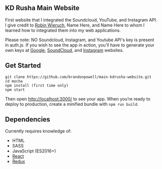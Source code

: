 ## KD Rusha Main Website


First website that I integrated the Soundcloud, YouTube, and Instagram API. I give credit to [Robin Wieruch](https://www.robinwieruch.de/the-soundcloud-client-in-react-redux/), Name Here, and Name Here to whom I learned how to integrated them into my web applications.





Please note: NO Soundcloud, Instagram, and Youtube API's key is present in auth.js. If you wish to see the app in action, you'll have to generate your own keys at [Google](https://console.developers.google.com), [SoundCloud](https://developers.soundcloud.com), and [Instagram](https://www.instagram.com/developer/) websites.


## Get Started

```
git clone https://github.com/brandonpowell/main-kdrusha-website.git
cd mocha
npm install (first time only)
npm start
```

Then open [http://localhost:3000/](http://localhost:3000/) to see your app.
When you’re ready to deploy to production, create a minified bundle with `npm run build`.


## Dependencies

Currently requires knowledge of:
- HTML
- SASS
- JavaScript (ES2016+)
- [React](https://facebook.github.io/react)
- [Redux](http://redux.js.org/docs/introduction/)
